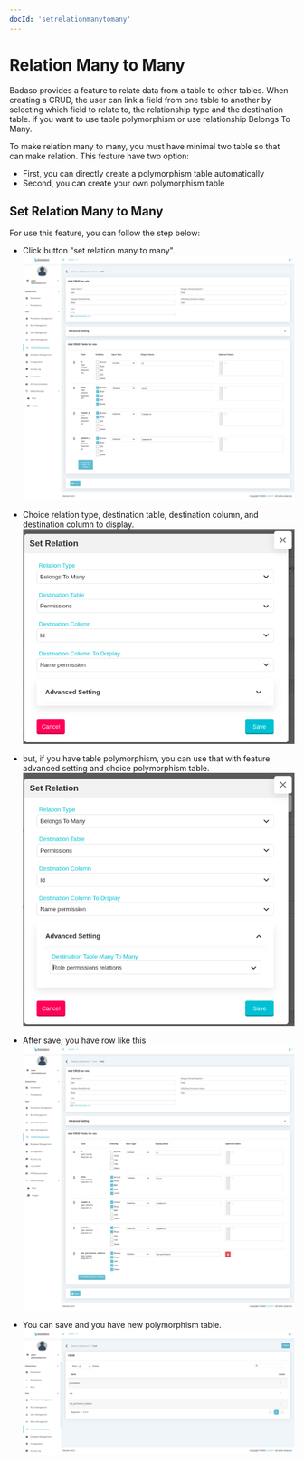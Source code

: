```yaml
---
docId: 'setrelationmanytomany'
---
```


# Relation Many to Many

Badaso provides a feature to relate data from a table to other tables. When creating a CRUD, the user can link a field from one table to another by selecting which field to relate to, the relationship type and the destination table. if you want to use table polymorphism or use relationship Belongs To Many. 

To make relation many to many, you must have minimal two table so that can make relation. 
This feature have two option: 
- First, you can directly create a polymorphism table automatically
- Second, you can create your own polymorphism table

## Set Relation Many to Many
For use this feature, you can follow the step below:
- Click button "set relation many to many".
![Before add relation many to many](/img/before-create-relation-many-to-many.png)

- Choice relation type, destination table, destination column, and destination column to display.
![Choice relation](/img/insert-relation-many-to-many.png)

- but, if you have table polymorphism, you can use that with feature advanced setting and choice polymorphism table.
![advanced setting](/img/relation-many-to-many-advanced-setting.png)

- After save, you have row like this
![Before add relation many to many](/img/after-make-relation-many-to-many.png)

- You can save and you have new polymorphism table.
![Browse relation many to many](/img/browse-crud-relation-many-to-many.png)
